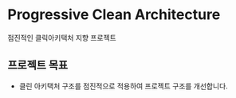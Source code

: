 # Progressive Clean Architecture

점진적인 클릭아키택처 지향 프로젝트

## 프로젝트 목표
- 클린 아키택처 구조를 점진적으로 적용하여 프로젝트 구조를 개선합니다.